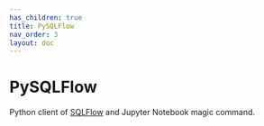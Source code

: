 ```yaml
---
has_children: true
title: PySQLFlow
nav_order: 3
layout: doc
---
```


# PySQLFlow

Python client of [SQLFlow](https://github.com/sql-machine-learning/sqlflow) and Jupyter Notebook magic command.
